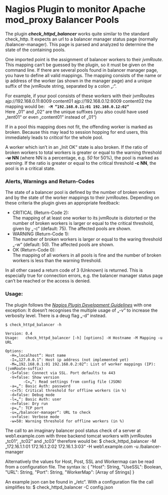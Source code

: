 # Nagios Plugin to monitor Apache mod_proxy Balancer Pools

The plugin ***check_httpd_balancer*** works quite similar to the standard check_http. It expects an url to a balancer manager status page (normally /balancer-manager). This page is parsed and analyzed to determine the state of the containing pools. 

One imported point is the assignment of balancer workers to their *jvmRoute*. This mapping can’t be guessed by the plugin, so it must be given on the command line. If there are several pools found in balancer manager page, you have to define all valid mappings. The mapping consists of the name or ip address of the worker (as shown in the manager page) and a unique suffix of the jvmRoute string, separated by a colon „:“.

For example, if your pool consists of these workers with their jvmRoutes
        ajp://192.168.0.11:8009	content01
        ajp://192.168.0.12:8009	content02
the mapping would be: **` -M “192.168.0.11:01 192.168.0.12:02“`**  
Here „01“ and „02“ are the unique suffixes (you also could have used „tent01“ or even „content01“ instead of „01“) 

If in a pool this mapping does not fit, the offending worker is marked as broken. Because this may lead to session hopping for end users, this immediately leads to *critical* for the whole pool. 

A worker which isn’t in an „Init OK“ state is also broken. If the ratio of broken workers to total workers is greater or equal to the warning threshold **-w NN** (where NN is a percentage, e.g. *50* for 50%), the pool is marked as *warning*. If the ratio is greater or equal to the critical threshold **-c NN**, the pool is in a critical state.

### Alerts, Warnings and Return-Codes ###
The state of a balancer pool is defined by the number of broken workers and by the state of the worker mappings to their jvmRoutes. Depending on these criteria the plugin gives an appropriate feedback:
* CRITICAL (Return-Code 2):  
The mapping of at least one worker to its jvmRoute is distorted or the number of broken workers is larger or equal to the critical threshold, given by „-c“ (default: 75). 
The affected pools are shown.
* WARNING (Return-Code 1):  
The number of broken workers is larger or equal to the waring threshold „-w“ (default: 50).
The affected pools are shown.
* OK (Return-Code 0):  
The mapping of all workers in all pools is fine and the number of broken workers is less than the warning threshold.

In all other cased a return code of 3 (Unknown) is returned. This is especially true for connection errors, e.g. the balancer manager status page can’t be reached or the access is denied.

### Usage: ###
The plugin follows the [*Nagios Plugin Development Guidelines*](https://nagios-plugins.org/doc/guidelines.html) with one exception: It doesn’t recognises the multiple usage of „-v“ to increase the verbosity level. There is a deug flag „-d“ instead. 

    $ check_httpd_balancer -h

    Version: 0.4
    Usage:   check_httpd_balancer [-h] [options] -H Hostname -M Mapping -u URL
    
    Options:
      -H=„localhost“: Host name
      -I=„127.0.0.1“: Host ip address (not implemented yet)
      -M=„192.168.0.1:01 192.168.0.2:02“: List of worker mappings (IP):(jvmRoute-suffix)
      -S=false: Connect via SSL. Port defaults to 443
      -V=false: Show version
			-C=„“: Read settings from config file (JSON)
      -a=„“: Basic Auth: password
      -c=75: Critical threshold for offline workers (in %)
      -d=false: Debug mode
      -l=„“: Basic Auth: user
      -n=false: Dry run
      -p=„“: TCP port
      -u=„/balancer-manager“: URL to check
      -v=false: Verbose mode
      -w=50: Warning threshold for offline workers (in %)

The call to an imaginary balancer pool status check of a server at web1.example.com with three backend tomcat workers with jvmRoutes „tc01“, „tc02“ and „tc03“ therefore would be:
    $ check_httpd_balancer -M „172.16.1.1:01 172.16.1.2:02 172.16.1.3:03“ -H web1.example.com -u /balancer-manager

Alternatively the values for Host, Post, SSL and Workermap can be read from a configuration file. The syntax is:
	{
	  "Host": String,
	  "UseSSL": Boolean,
	  "URL": String,
	  "Port": String,
	  "WorkerMap": [Array of Strings]
	}

An example json can be found in „/etc“. 
With a configuration file the call simplifies to:
    $ check_httpd_balancer -C config.json
